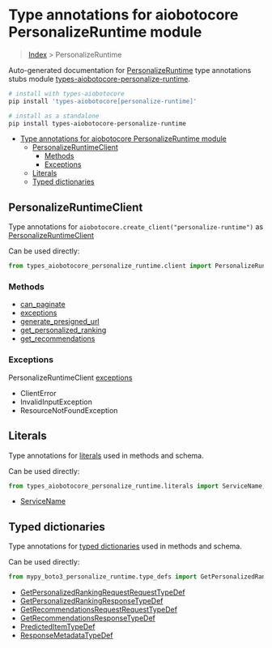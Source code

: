 <a id="type-annotations-for-aiobotocore-personalizeruntime-module"></a>

# Type annotations for aiobotocore PersonalizeRuntime module

> [Index](..) > PersonalizeRuntime

Auto-generated documentation for
[PersonalizeRuntime](https://boto3.amazonaws.com/v1/documentation/api/latest/reference/services/personalize-runtime.html#PersonalizeRuntime)
type annotations stubs module
[types-aiobotocore-personalize-runtime](https://pypi.org/project/types-aiobotocore-personalize-runtime/).

```bash
# install with types-aiobotocore
pip install 'types-aiobotocore[personalize-runtime]'

# install as a standalone
pip install types-aiobotocore-personalize-runtime
```

- [Type annotations for aiobotocore PersonalizeRuntime module](#type-annotations-for-aiobotocore-personalizeruntime-module)
  - [PersonalizeRuntimeClient](#personalizeruntimeclient)
    - [Methods](#methods)
    - [Exceptions](#exceptions)
  - [Literals](#literals)
  - [Typed dictionaries](#typed-dictionaries)

<a id="personalizeruntimeclient"></a>

## PersonalizeRuntimeClient

Type annotations for `aiobotocore.create_client("personalize-runtime")` as
[PersonalizeRuntimeClient](./client.md)

Can be used directly:

```python
from types_aiobotocore_personalize_runtime.client import PersonalizeRuntimeClient
```

<a id="methods"></a>

### Methods

- [can_paginate](./client.md#can_paginate)
- [exceptions](./client.md#exceptions)
- [generate_presigned_url](./client.md#generate_presigned_url)
- [get_personalized_ranking](./client.md#get_personalized_ranking)
- [get_recommendations](./client.md#get_recommendations)

<a id="exceptions"></a>

### Exceptions

PersonalizeRuntimeClient [exceptions](./client.md#exceptions)

- ClientError
- InvalidInputException
- ResourceNotFoundException

<a id="literals"></a>

## Literals

Type annotations for [literals](./literals.md) used in methods and schema.

Can be used directly:

```python
from types_aiobotocore_personalize_runtime.literals import ServiceName, ...
```

- [ServiceName](./literals.md#servicename)

<a id="typed-dictionaries"></a>

## Typed dictionaries

Type annotations for [typed dictionaries](./type_defs.md) used in methods and
schema.

Can be used directly:

```python
from mypy_boto3_personalize_runtime.type_defs import GetPersonalizedRankingRequestRequestTypeDef, ...
```

- [GetPersonalizedRankingRequestRequestTypeDef](./type_defs.md#getpersonalizedrankingrequestrequesttypedef)
- [GetPersonalizedRankingResponseTypeDef](./type_defs.md#getpersonalizedrankingresponsetypedef)
- [GetRecommendationsRequestRequestTypeDef](./type_defs.md#getrecommendationsrequestrequesttypedef)
- [GetRecommendationsResponseTypeDef](./type_defs.md#getrecommendationsresponsetypedef)
- [PredictedItemTypeDef](./type_defs.md#predicteditemtypedef)
- [ResponseMetadataTypeDef](./type_defs.md#responsemetadatatypedef)
